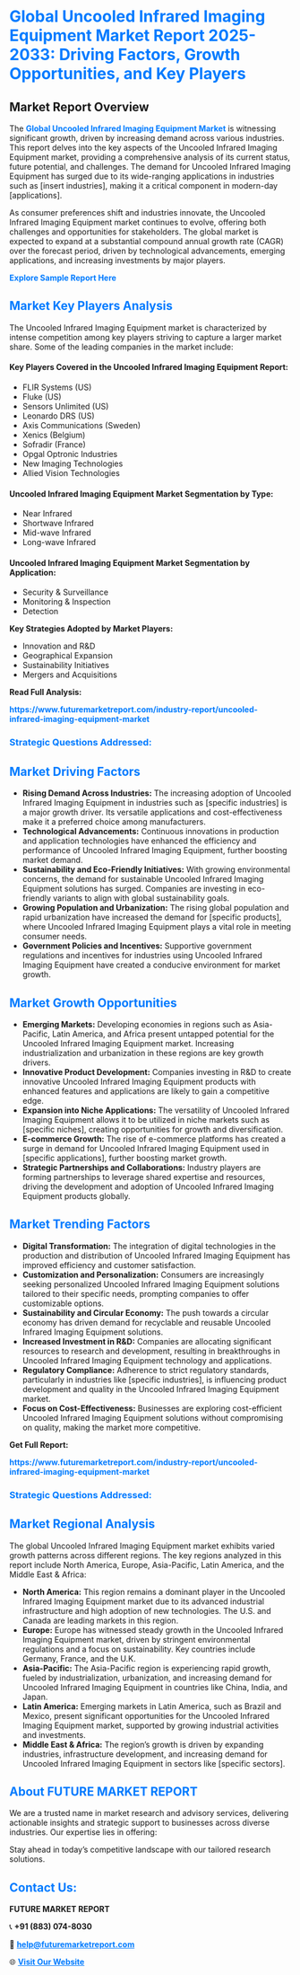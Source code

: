 <h1 style="color: #007BFF;">Global Uncooled Infrared Imaging Equipment Market Report 2025-2033: Driving Factors, Growth Opportunities, and Key Players</h1>

<section id="overview">
<h2>Market Report Overview</h2>
<p>The <a href="https://www.futuremarketreport.com/industry-report/uncooled-infrared-imaging-equipment-market" style="color: #007BFF; text-decoration: none;"><strong>Global Uncooled Infrared Imaging Equipment Market</strong></a> is witnessing significant growth, driven by increasing demand across various industries. This report delves into the key aspects of the Uncooled Infrared Imaging Equipment market, providing a comprehensive analysis of its current status, future potential, and challenges. The demand for Uncooled Infrared Imaging Equipment has surged due to its wide-ranging applications in industries such as [insert industries], making it a critical component in modern-day [applications].</p>
<p>As consumer preferences shift and industries innovate, the Uncooled Infrared Imaging Equipment market continues to evolve, offering both challenges and opportunities for stakeholders. The global market is expected to expand at a substantial compound annual growth rate (CAGR) over the forecast period, driven by technological advancements, emerging applications, and increasing investments by major players.</p>
</section>

<section id="overview">
<p><a href="https://www.futuremarketreport.com/request-sample/reportId=55507" style="color: #007BFF; text-decoration: none;"><strong>Explore Sample Report Here</strong></a></p>
</section>

<section id="key-players">
<h2 style="color: #007BFF;">Market Key Players Analysis</h2>
<p>The Uncooled Infrared Imaging Equipment market is characterized by intense competition among key players striving to capture a larger market share. Some of the leading companies in the market include:</p>
<h4>Key Players Covered in the Uncooled Infrared Imaging Equipment Report:</h4>
<ul><li>FLIR Systems (US)</li><li>Fluke (US)</li><li>Sensors Unlimited (US)</li><li>Leonardo DRS (US)</li><li>Axis Communications (Sweden)</li><li>Xenics (Belgium)</li><li>Sofradir (France)</li><li>Opgal Optronic Industries</li><li>New Imaging Technologies</li><li>Allied Vision Technologies</li></ul>
<h4>Uncooled Infrared Imaging Equipment Market Segmentation by Type:</h4>
<ul><li>Near Infrared</li><li>Shortwave Infrared</li><li>Mid-wave Infrared</li><li>Long-wave Infrared</li></ul>

<h4>Uncooled Infrared Imaging Equipment Market Segmentation by Application:</h4>
<ul><li>Security &amp; Surveillance</li><li>Monitoring &amp; Inspection</li><li>Detection</li></ul>
<p><strong>Key Strategies Adopted by Market Players:</strong></p>
<ul>
<li>Innovation and R&D</li>
<li>Geographical Expansion</li>
<li>Sustainability Initiatives</li>
<li>Mergers and Acquisitions</li>
</ul>
</section>

<section>
<p><strong>Read Full Analysis: </strong></p><a href="https://www.futuremarketreport.com/industry-report/uncooled-infrared-imaging-equipment-market" style="color: #007BFF; text-decoration: none;"><strong>https://www.futuremarketreport.com/industry-report/uncooled-infrared-imaging-equipment-market</strong></a>
<h3 style="color: #007BFF;">Strategic Questions Addressed:</h3>
</section>

<section id="driving-factors">
<h2 style="color: #007BFF;">Market Driving Factors</h2>
<ul>
<li><strong>Rising Demand Across Industries:</strong> The increasing adoption of Uncooled Infrared Imaging Equipment in industries such as [specific industries] is a major growth driver. Its versatile applications and cost-effectiveness make it a preferred choice among manufacturers.</li>
<li><strong>Technological Advancements:</strong> Continuous innovations in production and application technologies have enhanced the efficiency and performance of Uncooled Infrared Imaging Equipment, further boosting market demand.</li>
<li><strong>Sustainability and Eco-Friendly Initiatives:</strong> With growing environmental concerns, the demand for sustainable Uncooled Infrared Imaging Equipment solutions has surged. Companies are investing in eco-friendly variants to align with global sustainability goals.</li>
<li><strong>Growing Population and Urbanization:</strong> The rising global population and rapid urbanization have increased the demand for [specific products], where Uncooled Infrared Imaging Equipment plays a vital role in meeting consumer needs.</li>
<li><strong>Government Policies and Incentives:</strong> Supportive government regulations and incentives for industries using Uncooled Infrared Imaging Equipment have created a conducive environment for market growth.</li>
</ul>
</section>

<section id="growth-opportunities">
<h2 style="color: #007BFF;">Market Growth Opportunities</h2>
<ul>
<li><strong>Emerging Markets:</strong> Developing economies in regions such as Asia-Pacific, Latin America, and Africa present untapped potential for the Uncooled Infrared Imaging Equipment market. Increasing industrialization and urbanization in these regions are key growth drivers.</li>
<li><strong>Innovative Product Development:</strong> Companies investing in R&D to create innovative Uncooled Infrared Imaging Equipment products with enhanced features and applications are likely to gain a competitive edge.</li>
<li><strong>Expansion into Niche Applications:</strong> The versatility of Uncooled Infrared Imaging Equipment allows it to be utilized in niche markets such as [specific niches], creating opportunities for growth and diversification.</li>
<li><strong>E-commerce Growth:</strong> The rise of e-commerce platforms has created a surge in demand for Uncooled Infrared Imaging Equipment used in [specific applications], further boosting market growth.</li>
<li><strong>Strategic Partnerships and Collaborations:</strong> Industry players are forming partnerships to leverage shared expertise and resources, driving the development and adoption of Uncooled Infrared Imaging Equipment products globally.</li>
</ul>
</section>

<section id="trending-factors">
<h2 style="color: #007BFF;">Market Trending Factors</h2>
<ul>
<li><strong>Digital Transformation:</strong> The integration of digital technologies in the production and distribution of Uncooled Infrared Imaging Equipment has improved efficiency and customer satisfaction.</li>
<li><strong>Customization and Personalization:</strong> Consumers are increasingly seeking personalized Uncooled Infrared Imaging Equipment solutions tailored to their specific needs, prompting companies to offer customizable options.</li>
<li><strong>Sustainability and Circular Economy:</strong> The push towards a circular economy has driven demand for recyclable and reusable Uncooled Infrared Imaging Equipment solutions.</li>
<li><strong>Increased Investment in R&D:</strong> Companies are allocating significant resources to research and development, resulting in breakthroughs in Uncooled Infrared Imaging Equipment technology and applications.</li>
<li><strong>Regulatory Compliance:</strong> Adherence to strict regulatory standards, particularly in industries like [specific industries], is influencing product development and quality in the Uncooled Infrared Imaging Equipment market.</li>
<li><strong>Focus on Cost-Effectiveness:</strong> Businesses are exploring cost-efficient Uncooled Infrared Imaging Equipment solutions without compromising on quality, making the market more competitive.</li>
</ul>
</section>

<section>
<p><strong>Get Full Report: </strong></p><a href="https://www.futuremarketreport.com/industry-report/uncooled-infrared-imaging-equipment-market" style="color: #007BFF; text-decoration: none;"><strong>https://www.futuremarketreport.com/industry-report/uncooled-infrared-imaging-equipment-market</strong></a>
<h3 style="color: #007BFF;">Strategic Questions Addressed:</h3>
</section>


<section id="regional-analysis">
<h2 style="color: #007BFF;">Market Regional Analysis</h2>
<p>The global Uncooled Infrared Imaging Equipment market exhibits varied growth patterns across different regions. The key regions analyzed in this report include North America, Europe, Asia-Pacific, Latin America, and the Middle East & Africa:</p>
<ul>
<li><strong>North America:</strong> This region remains a dominant player in the Uncooled Infrared Imaging Equipment market due to its advanced industrial infrastructure and high adoption of new technologies. The U.S. and Canada are leading markets in this region.</li>
<li><strong>Europe:</strong> Europe has witnessed steady growth in the Uncooled Infrared Imaging Equipment market, driven by stringent environmental regulations and a focus on sustainability. Key countries include Germany, France, and the U.K.</li>
<li><strong>Asia-Pacific:</strong> The Asia-Pacific region is experiencing rapid growth, fueled by industrialization, urbanization, and increasing demand for Uncooled Infrared Imaging Equipment in countries like China, India, and Japan.</li>
<li><strong>Latin America:</strong> Emerging markets in Latin America, such as Brazil and Mexico, present significant opportunities for the Uncooled Infrared Imaging Equipment market, supported by growing industrial activities and investments.</li>
<li><strong>Middle East & Africa:</strong> The region’s growth is driven by expanding industries, infrastructure development, and increasing demand for Uncooled Infrared Imaging Equipment in sectors like [specific sectors].</li>
</ul>
</section>

<footer>
<h2 style="color: #007BFF;">About FUTURE MARKET REPORT</h2>
<p>We are a trusted name in market research and advisory services, delivering actionable insights and strategic support to businesses across diverse industries. Our expertise lies in offering:</p>

<p>Stay ahead in today’s competitive landscape with our tailored research solutions.</p>

<h2 style="color: #007BFF;">Contact Us:</h2>
<p><strong>FUTURE MARKET REPORT</strong></p>
<p>📞 <strong>+91 (883) 074-8030</strong></p>
<p>📧 <strong><a href="mailto:help@futuremarketreport.com" style="color: #007BFF;">help@futuremarketreport.com</a></strong></p>
<p>🌐 <strong><a href="https://www.futuremarketreport.com/" style="color: #007BFF;">Visit Our Website</a></strong></p>
</footer>
